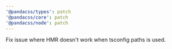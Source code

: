 ```yaml
---
'@pandacss/types': patch
'@pandacss/core': patch
'@pandacss/node': patch
---
```


Fix issue where HMR doesn't work when tsconfig paths is used.
